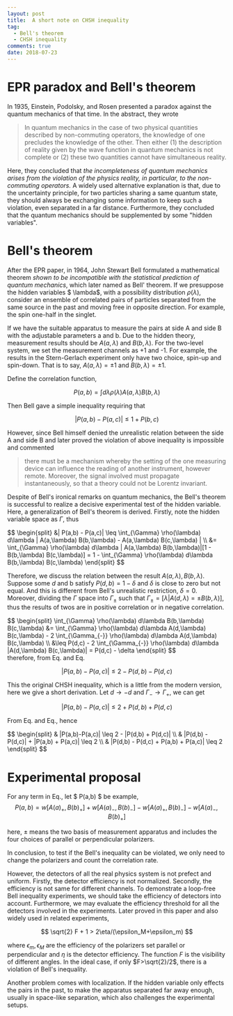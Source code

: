 ```yaml
---
layout: post
title:  A short note on CHSH inequality
tag: 
  - Bell's theorem
  - CHSH inequality
comments: true
date: 2018-07-23
---
```



# EPR paradox and Bell's theorem

In 1935, Einstein, Podolsky, and Rosen presented a paradox
against the quantum mechanics of that time. In the abstract, they wrote
<!-- more -->

> In quantum mechanics in the case of two physical quantities described
> by non-commuting operators, the knowledge of one precludes the
> knowledge of the other. Then either (1) the description of reality
> given by the wave function in quantum mechanics is not complete or (2)
> these two quantities cannot have simultaneous reality.

Here, they concluded that *the incompleteness of quantum mechanics
arises from the violation of the physics reality, in particular, to the
non-commuting operators.* A widely used alternative explanation is that,
due to the uncertainty principle, for two particles sharing a same
quantum state, they should always be exchanging some information to keep
such a violation, even separated in a far distance. Furthermore, they
concluded that the quantum mechanics should be supplemented by some
"hidden variables".

# Bell's theorem

After the EPR paper, in 1964, John Stewart Bell formulated a mathematical theorem *shown to be incompatible with the statistical prediction of quantum mechanics*, which later named as Bell' theorem. If we presuppose the hidden variables $ \lambda$, with a possibility distribution $\rho(\lambda)$, consider an ensemble of correlated pairs of particles separated from the same source in the past and moving free in opposite direction. For example, the spin one-half in the singlet.

If we have the suitable apparatus to measure the pairs at side A and side B with the adjustable parameters a and b. Due to the hidden theory, measurement results should be $A(a,\lambda)$ and $B(b,\lambda)$. For the two-level system, we set the measurement channels as +1 and -1. For example, the results in the Stern-Gerlach experiment only have two choice, spin-up and spin-down. That is to say, $A(a,\lambda)=\pm 1$ and $B(b,\lambda)=\pm 1$.

Define the correlation function,

$$
P(a,b) = \int d\lambda \rho(\lambda) A(a,\lambda) B(b,\lambda)
$$

Then Bell gave a simple inequality requiring that

$$
| P(a,b) - P(a,c) | \leq 1 + P(b,c)
$$

However, since Bell himself denied the unrealistic relation between the side A and side B and later proved the violation of above inequality is impossible and commented

> there must be a mechanism whereby the setting of the one measuring
  device can influence the reading of another instrument, however
  remote. Moreover, the signal involved must propagate instantaneously,
  so that a theory could not be Lorentz invariant.

Despite of Bell's ironical remarks on quantum mechanics, the Bell's theorem is successful to realize a decisive experimental test of the hidden variable. Here, a generalization of Bell's theorem is derived. Firstly, note the hidden variable space as $\Gamma$, thus

<div>
$$
\begin{split}
    &| P(a,b) - P(a,c)| 
    \leq \int_{\Gamma} \rho(\lambda) d\lambda | A(a,\lambda) B(b,\lambda) - A(a,\lambda) B(c,\lambda) | \\
    &= \int_{\Gamma} \rho(\lambda) d\lambda | A(a,\lambda) B(b,\lambda)|[1 - B(b,\lambda) B(c,\lambda)]
    = 1 - \int_{\Gamma} \rho(\lambda) d\lambda B(b,\lambda) B(c,\lambda)
\end{split}
$$
</div>

Therefore, we discuss the relation between the result $A(a, \lambda), B(b, \lambda)$. Suppose some $d$ and b satisfy $P(d,b)=1-\delta$ and $\delta$ is close to zero but not equal. 
And this is different from Bell's unrealistic restriction, $\delta=0$. 
Moreover, dividing the $\Gamma$ space into $\Gamma_\pm$ such that $\Gamma_\pm=[ \lambda | A(d,\lambda)=\pm B(b,\lambda)  ]$, thus the results of twos are in positive correlation or in negative correlation.

<div>
$$
\begin{split}
        \int_{\Gamma} \rho(\lambda) d\lambda B(b,\lambda) B(c,\lambda)
    &= \int_{\Gamma} \rho(\lambda) d\lambda A(d,\lambda) B(c,\lambda)
    - 2 \int_{\Gamma_{-}} \rho(\lambda) d\lambda A(d,\lambda) B(c,\lambda) \\
    &\leq P(d,c) - 2 \int_{\Gamma_{-}} \rho(\lambda) d\lambda |A(d,\lambda) B(c,\lambda)|
    = P(d,c) - \delta
    \end{split}
$$
</div>
therefore, from Eq. and Eq.

$$
|P(a,b)-P(a,c)| \leq 2-P(d,b)-P(d,c)
$$

This the original CHSH inequality, which is a little from the modern version, here we give a short derivation. Let $d\rightarrow -d$ and $\Gamma_{-}\rightarrow\Gamma_{+}$, we can get

$$
|P(a,b)-P(a,c)| \leq 2 + P(d,b) + P(d,c)
$$

From Eq. and Eq., hence 

<div>
$$
\begin{split}
    & |P(a,b)-P(a,c)| \leq 2 - |P(d,b) + P(d,c)| \\
    & |P(d,b) - P(d,c)| + |P(a,b) + P(a,c)| \leq 2 \\
    & |P(d,b) - P(d,c) + P(a,b) + P(a,c)| \leq 2
\end{split}
$$
</div>

# Experimental proposal

For any term in Eq., let $ P(a,b) $ be example,
$$
P(a,b)=w [A(a)_+,B(b)_+]+w [A(a)_-,B(b)_-]-w [A(a)_+,B(b)_-]-w [A(a)_-,B(b)_+]
$$

here, $\pm$ means the two basis of measurement apparatus and includes the four choices of parallel or perpendicular polarizers.

In conclusion, to test if the Bell's inequality can be violated, we only need to change the polarizers and count the correlation rate.

However, the detectors of all the real physics system is not prefect and uniform. Firstly, the detector efficiency is not normalized. Secondly, the efficiency is not same for different channels. To demonstrate a loop-free Bell inequality experiments, we should take the efficiency of detectors into account. Furthermore, we may evaluate the efficiency threshold for all the detectors involved in the experiments. Later proved in this paper and also widely used in related experiments,

$$
\sqrt{2} F + 1 > 2\eta/(\epsilon_M+\epsilon_m)
$$

where $\epsilon_m,\epsilon_M$ are the efficiency of the polarizers set parallel or perpendicular and $\eta$ is the detector efficiency. The function $F$ is the visibility of different angles. In the ideal case, if only $F>\sqrt{2}/2$, there is a violation of Bell's inequality.

Another problem comes with localization. If the hidden variable only effects the pairs in the past, to make the apparatus separated far away enough, usually in space-like separation, which also challenges the experimental setups.


